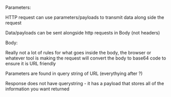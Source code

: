 Parameters:

HTTP request can use parameters/payloads to transmit data along side the request

Data/payloads can be sent alongside http requests in Body (not headers)

Body:

Really not a lot of rules for what goes inside the body, the browser or whatever tool is making the request will convert the body to base64 code to ensure it is URL friendly

Parameters are found in query string of URL (everythying after ?)

Response does not have querystring - it has a payload that stores all of the information you want returned